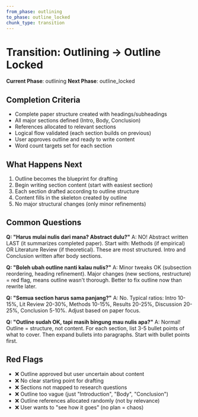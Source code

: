 ```yaml
---
from_phase: outlining
to_phase: outline_locked
chunk_type: transition
---
```


# Transition: Outlining → Outline Locked

**Current Phase**: outlining
**Next Phase**: outline_locked

## Completion Criteria

- Complete paper structure created with headings/subheadings
- All major sections defined (Intro, Body, Conclusion)
- References allocated to relevant sections
- Logical flow validated (each section builds on previous)
- User approves outline and ready to write content
- Word count targets set for each section

## What Happens Next

1. Outline becomes the blueprint for drafting
2. Begin writing section content (start with easiest section)
3. Each section drafted according to outline structure
4. Content fills in the skeleton created by outline
5. No major structural changes (only minor refinements)

## Common Questions

**Q: "Harus mulai nulis dari mana? Abstract dulu?"**
A: NO! Abstract written LAST (it summarizes completed paper). Start with: Methods (if empirical) OR Literature Review (if theoretical). These are most structured. Intro and Conclusion written after body sections.

**Q: "Boleh ubah outline nanti kalau nulis?"**
A: Minor tweaks OK (subsection reordering, heading refinement). Major changes (new sections, restructure) = red flag, means outline wasn't thorough. Better to fix outline now than rewrite later.

**Q: "Semua section harus sama panjang?"**
A: No. Typical ratios: Intro 10-15%, Lit Review 20-30%, Methods 10-15%, Results 20-25%, Discussion 20-25%, Conclusion 5-10%. Adjust based on paper focus.

**Q: "Outline sudah OK, tapi masih bingung mau nulis apa?"**
A: Normal! Outline = structure, not content. For each section, list 3-5 bullet points of what to cover. Then expand bullets into paragraphs. Start with bullet points first.

## Red Flags

- ❌ Outline approved but user uncertain about content
- ❌ No clear starting point for drafting
- ❌ Sections not mapped to research questions
- ❌ Outline too vague (just "Introduction", "Body", "Conclusion")
- ❌ Outline references allocated randomly (not by relevance)
- ❌ User wants to "see how it goes" (no plan = chaos)
